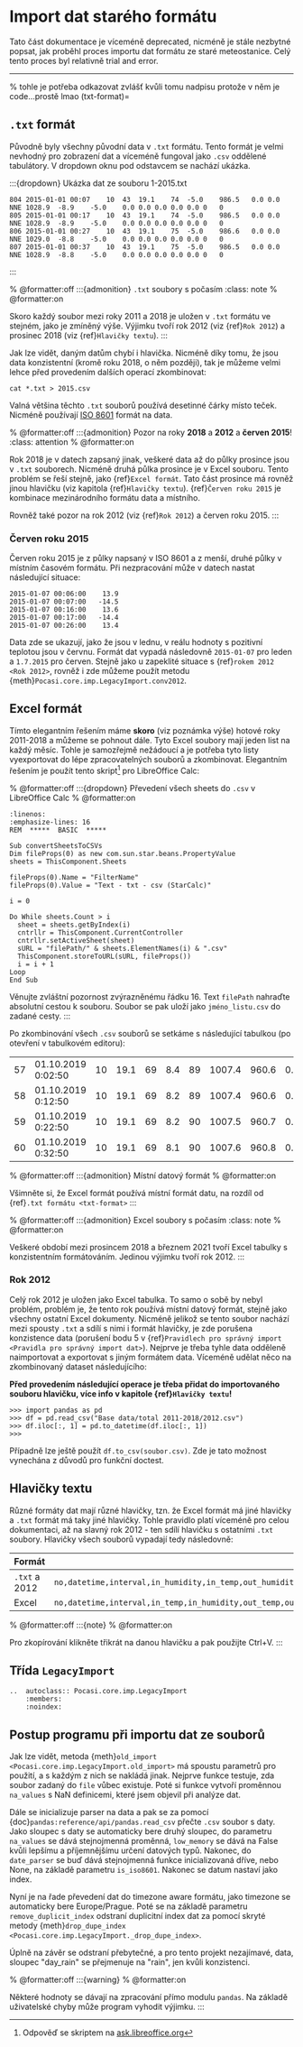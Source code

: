 # Import dat starého formátu

Tato část dokumentace je víceméně deprecated, nicméně je stále nezbytné popsat, jak proběhl proces importu dat formátu
ze staré meteostanice. Celý tento proces byl relativně trial and error.

---

% tohle je potřeba odkazovat zvlášť kvůli tomu nadpisu protože v něm je code...prostě lmao
(txt-format)=

## `.txt` formát

Původně byly všechny původní data v `.txt` formátu. Tento formát je velmi nevhodný pro zobrazení dat a víceméně fungoval
jako `.csv` oddělené tabulátory. V dropdown oknu pod odstavcem se nachází ukázka.

:::{dropdown} Ukázka dat ze souboru 1-2015.txt

```none
804	2015-01-01 00:07	10	43	19.1	74	-5.0	986.5	0.0	0.0	NNE	1028.9	-8.9	-5.0	0.0	0.0	0.0	0.0	0.0	0	0
805	2015-01-01 00:17	10	43	19.1	74	-5.0	986.5	0.0	0.0	NNE	1028.9	-8.9	-5.0	0.0	0.0	0.0	0.0	0.0	0	0
806	2015-01-01 00:27	10	43	19.1	75	-5.0	986.6	0.0	0.0	NNE	1029.0	-8.8	-5.0	0.0	0.0	0.0	0.0	0.0	0	0
807	2015-01-01 00:37	10	43	19.1	75	-5.0	986.5	0.0	0.0	NNE	1028.9	-8.8	-5.0	0.0	0.0	0.0	0.0	0.0	0	0
```

:::

% @formatter:off
:::{admonition} `.txt` soubory s počasím
:class: note
% @formatter:on

Skoro každý soubor mezi roky 2011 a 2018 je uložen v `.txt` formátu ve stejném, jako je zmíněný výše. Výjimku tvoří rok
2012 (viz {ref}`Rok 2012`) a prosinec 2018 (viz {ref}`Hlavičky textu`).
:::

Jak lze vidět, daným datům chybí i hlavička. Nicméně díky tomu, že jsou data konzistentní (kromě roku 2018, o něm
později), tak je můžeme velmi lehce před provedením dalších operací zkombinovat:

```none
cat *.txt > 2015.csv
```

Valná většina těchto `.txt` souborů používá desetinné čárky místo teček. Nicméně
používají [ISO 8601](https://en.wikipedia.org/wiki/ISO_8601)
formát na data.

% @formatter:off
:::{admonition} Pozor na roky **2018** a **2012** a **červen 2015**!
:class: attention
% @formatter:on

Rok 2018 je v datech zapsaný jinak, veškeré data až do půlky prosince jsou v `.txt` souborech. Nicméně druhá půlka
prosince je v Excel souboru. Tento problém se řeší stejně, jako {ref}`Excel formát`. Tato část prosince má rovněž jinou
hlavičku (viz kapitola {ref}`Hlavičky textu`). {ref}`Červen roku 2015` je kombinace mezinárodního formátu data a
místního.

Rovněž také pozor na rok 2012 (viz {ref}`Rok 2012`) a červen roku 2015.
:::

### Červen roku 2015

Červen roku 2015 je z půlky napsaný v ISO 8601 a z menší, druhé půlky v místním časovém formátu. Při nezpracování může v
datech nastat následující situace:

```none
2015-01-07 00:06:00    13.9
2015-01-07 00:07:00   -14.5
2015-01-07 00:16:00    13.6
2015-01-07 00:17:00   -14.4
2015-01-07 00:26:00    13.4
```

Data zde se ukazují, jako že jsou v lednu, v reálu hodnoty s pozitivní teplotou jsou v červnu. Formát dat vypadá
následovně `2015-01-07` pro leden a `1.7.2015` pro červen. Stejně jako u zapeklité situace s
{ref}`rokem 2012 <Rok 2012>`, rovněž i zde můžeme použít metodu {meth}`Pocasi.core.imp.LegacyImport.conv2012`.

## Excel formát

Tímto elegantním řešením máme **skoro** (viz poznámka výše) hotové roky 2011-2018 a můžeme se pohnout dále. Tyto Excel
soubory mají jeden list na každý měsíc. Tohle je samozřejmě nežádoucí a je potřeba tyto listy vyexportovat do lépe
zpracovatelných souborů a zkombinovat. Elegantním řešením je použít tento skript[^1] pro LibreOffice Calc:

% @formatter:off
:::{dropdown} Převedení všech sheets do `.csv` v LibreOffice Calc
% @formatter:on

```{code-block} vbscript
:linenos:
:emphasize-lines: 16
REM  *****  BASIC  *****

Sub convertSheetsToCSVs
Dim fileProps(0) as new com.sun.star.beans.PropertyValue
sheets = ThisComponent.Sheets

fileProps(0).Name = "FilterName"
fileProps(0).Value = "Text - txt - csv (StarCalc)"

i = 0

Do While sheets.Count > i
  sheet = sheets.getByIndex(i)
  cntrllr = ThisComponent.CurrentController
  cntrllr.setActiveSheet(sheet)
  sURL = "filePath/" & sheets.ElementNames(i) & ".csv"
  ThisComponent.storeToURL(sURL, fileProps())
  i = i + 1
Loop
End Sub
```

Věnujte zvláštní pozornost zvýrazněnému řádku 16. Text `filePath` nahraďte absolutní cestou k souboru. Soubor se pak
uloží jako `jméno_listu.csv` do zadané cesty.
:::

Po zkombinování všech `.csv` souborů se setkáme s následující tabulkou (po otevření v tabulkovém editoru):

|     |                    |     |      |     |     |     |        |       |     |     |     |     |     |      |      |      |      |      |
|-----|--------------------|-----|------|-----|-----|-----|--------|-------|-----|-----|-----|-----|-----|------|------|------|------|------|
| 57  | 01.10.2019 0:02:50 | 10  | 19.1 | 69  | 8.4 | 89  | 1007.4 | 960.6 | 0.0 | 0.0 | E   | 6.7 | 8.4 | 0.00 | 0.00 | 1.80 | 0.00 | 1.80 |
| 58  | 01.10.2019 0:12:50 | 10  | 19.1 | 69  | 8.2 | 89  | 1007.4 | 960.6 | 0.0 | 0.0 | S   | 6.5 | 8.2 | 0.00 | 0.00 | 1.80 | 0.00 | 1.80 |
| 59  | 01.10.2019 0:22:50 | 10  | 19.1 | 69  | 8.2 | 90  | 1007.5 | 960.7 | 0.0 | 0.0 | S   | 6.7 | 8.2 | 0.00 | 0.00 | 1.80 | 0.00 | 1.80 |
| 60  | 01.10.2019 0:32:50 | 10  | 19.1 | 69  | 8.1 | 90  | 1007.6 | 960.8 | 0.0 | 0.0 | S   | 6.6 | 8.1 | 0.00 | 0.00 | 1.80 | 0.00 | 1.80 |

% @formatter:off
:::{admonition} Místní datový formát
% @formatter:on

Všimněte si, že Excel formát používá místní formát datu, na rozdíl od {ref}``.txt formátu <txt-format>``
:::

% @formatter:off
:::{admonition} Excel soubory s počasím
:class: note
% @formatter:on

Veškeré období mezi prosincem 2018 a březnem 2021 tvoří Excel tabulky s konzistentním formátováním. Jedinou výjimku
tvoří rok 2012.
:::

### Rok 2012

Celý rok 2012 je uložen jako Excel tabulka. To samo o sobě by nebyl problém, problém je, že tento rok používá místní
datový formát, stejně jako všechny ostatní Excel dokumenty. Nicméně jelikož se tento soubor nachází mezi spousty `.txt`
a sdílí s nimi i formát hlavičky, je zde porušena konzistence data (porušení bodu 5 v
{ref}`Pravidlech pro správný import <Pravidla pro správný import dat>`). Nejprve je třeba tyhle data odděleně
naimportovat a exportovat s jiným formátem data. Víceméně udělat něco na zkombinovaný dataset následujícího:

**Před provedením následující operace je třeba přidat do importovaného souboru hlavičku, více info v kapitole
{ref}`Hlavičky textu`!**

```pycon
>>> import pandas as pd
>>> df = pd.read_csv("Base data/total 2011-2018/2012.csv")
>>> df.iloc[:, 1] = pd.to_datetime(df.iloc[:, 1])
>>>
```

Případně lze ještě použít `df.to_csv(soubor.csv)`. Zde je tato možnost vynechána z důvodů pro funkční doctest.

## Hlavičky textu

Různé formáty dat mají různé hlavičky, tzn. že Excel formát má jiné hlavičky a `.txt` formát má taky jiné hlavičky.
Tohle pravidlo platí víceméně pro celou dokumentaci, až na slavný rok 2012 - ten sdílí hlavičku s ostatními `.txt`
soubory. Hlavičky všech souborů vypadají tedy následovně:

| Formát        | Hlavička                                                                                                                                                                                                |
|---------------|---------------------------------------------------------------------------------------------------------------------------------------------------------------------------------------------------------|
| `.txt` a 2012 | `no,datetime,interval,in_humidity,in_temp,out_humidity,out_temp,abs_pressure,wind_speed,gust,wind_dir,bar,dew_point,windchill,hour_rain,day_rain,week_rain,month_rain,total_rain,wind_level,gust_level` |
| Excel         | `no,datetime,interval,in_temp,in_humidity,out_temp,out_humidity,bar,abs_pressure,wind_speed,gust,wind_dir,dew_point,windchill,hour_rain,day_rain,week_rain,month_rain,total_rain`                       |

% @formatter:off
:::{note}
% @formatter:on

Pro zkopírování klikněte třikrát na danou hlavičku a pak použijte Ctrl+V.
:::

## Třída `LegacyImport`

```{eval-rst}
..  autoclass:: Pocasi.core.imp.LegacyImport
    :members:
    :noindex:
```

## Postup programu při importu dat ze souborů

Jak lze vidět, metoda {meth}`old_import <Pocasi.core.imp.LegacyImport.old_import>` má spoustu parametrů pro použití, a s
každým z nich se nakládá jinak. Nejprve funkce testuje, zda soubor zadaný do `file` vůbec existuje. Poté si funkce
vytvoří proměnnou `na_values` s NaN definicemi, které jsem objevil při analýze dat.

Dále se inicializuje parser na data a pak se za pomocí {doc}`pandas:reference/api/pandas.read_csv` přečte `.csv` soubor
s daty. Jako sloupec s daty se automaticky bere druhý sloupec, do parametru `na_values` se dává stejnojmenná
proměnná, `low_memory` se dává na False kvůli lepšímu a příjemnějšímu určení datových typů. Nakonec, do `date_parser` se
buď dává stejnojmenná funkce inicializovaná dříve, nebo None, na základě parametru `is_iso8601`. Nakonec se datum
nastaví jako index.

Nyní je na řade převedení dat do timezone aware formátu, jako timezone se automaticky bere Europe/Prague. Poté se na
základě parametru `remove_duplicit_index` odstraní duplicitní index dat za pomocí skryté metody
{meth}`drop_dupe_index <Pocasi.core.imp.LegacyImport._drop_dupe_index>`.

Úplně na závěr se odstraní přebytečné, a pro tento projekt nezajímavé, data, sloupec "day_rain" se přejmenuje na "rain",
jen kvůli konzistenci.

% @formatter:off
:::{warning}
% @formatter:on

Některé hodnoty se dávají na zpracování přímo modulu `pandas`. Na základě uživatelské chyby může program vyhodit
výjimku.
:::

[^1]: Odpověď se skriptem
na [ask.libreoffice.org](https://ask.libreoffice.org/t/how-do-i-export-all-sheets-from-a-spreadsheet/12024/4)